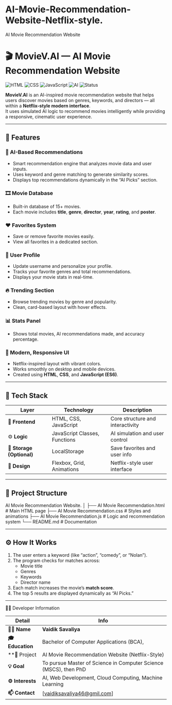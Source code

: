 # AI-Movie-Recommendation-Website-Netflix-style.
AI Movie Recommendation Website 

# 🎬 MovieV.AI — AI Movie Recommendation Website

![HTML](https://img.shields.io/badge/HTML5-orange?logo=html5&logoColor=white)
![CSS](https://img.shields.io/badge/CSS3-blue?logo=css3&logoColor=white)
![JavaScript](https://img.shields.io/badge/JavaScript-yellow?logo=javascript&logoColor=black)
![AI](https://img.shields.io/badge/AI-Powered-red?logo=ai)
![Status](https://img.shields.io/badge/Project-Completed-brightgreen)

**MovieV.AI** is an AI-inspired movie recommendation website that helps users discover movies based on genres, keywords, and directors — all within a **Netflix-style modern interface**.  
It uses simulated AI logic to recommend movies intelligently while providing a responsive, cinematic user experience.

---

## 🚀 Features

### 🧠 AI-Based Recommendations
- Smart recommendation engine that analyzes movie data and user inputs.
- Uses keyword and genre matching to generate similarity scores.
- Displays top recommendations dynamically in the “AI Picks” section.

### 🎞️ Movie Database
- Built-in database of 15+ movies.
- Each movie includes **title**, **genre**, **director**, **year**, **rating**, and **poster**.

### ❤️ Favorites System
- Save or remove favorite movies easily.
- View all favorites in a dedicated section.

### 👤 User Profile
- Update username and personalize your profile.
- Tracks your favorite genres and total recommendations.
- Displays your movie stats in real-time.

### 🔥 Trending Section
- Browse trending movies by genre and popularity.
- Clean, card-based layout with hover effects.

### 📊 Stats Panel
- Shows total movies, AI recommendations made, and accuracy percentage.

### 🌙 Modern, Responsive UI
- Netflix-inspired layout with vibrant colors.
- Works smoothly on desktop and mobile devices.
- Created using **HTML**, **CSS**, and **JavaScript (ES6)**.

---

## 🧩 Tech Stack

| Layer | Technology | Description |
|--------|-------------|-------------|
| 🎨 **Frontend** | HTML, CSS, JavaScript | Core structure and interactivity |
| ⚙️ **Logic** | JavaScript Classes, Functions | AI simulation and user control |
| 💾 **Storage (Optional)** | LocalStorage | Save favorites and user info |
| 🎥 **Design** | Flexbox, Grid, Animations | Netflix-style user interface |

---

## 📂 Project Structure

AI Movie Recommendation Website.
│
├── AI Movie Recommendation.html # Main HTML page
├── AI Movie Recommendation.css # Styles and animations
├── AI Movie Recommendation.js # Logic and recommendation system
└── README.md # Documentation



---

## ⚙️ How It Works

1. The user enters a keyword (like “action”, “comedy”, or “Nolan”).  
2. The program checks for matches across:
   - Movie title  
   - Genres  
   - Keywords  
   - Director name  
3. Each match increases the movie’s **match score**.  
4. The top 5 results are displayed dynamically as “AI Picks.”

---


🧑‍🎓 Developer Information 


| Detail                 | Info                                                                     | 
| ---------------------- | -----------------------------------------------------------------------  |
| **👨‍💻 Name**            | **Vaidik Savaliya**                                                      |
| **🎓 Education**       | Bachelor of Computer Applications (BCA),                                 |
| **🏫 Project           | AI Movie Recommendation Website (Netflix-Style)                          |
| **💡 Goal**            | To pursue Master of Science in Computer Science (MSCS), then PhD         |
| **⚙️ Interests**       | AI, Web Development, Cloud Computing, Machine Learning                   |
| **📫 Contact**         | [vaidiksavaliya46@gmil.com]                                              |

